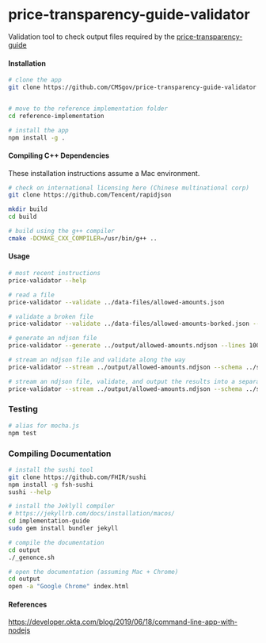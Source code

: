 # price-transparency-guide-validator
Validation tool to check output files required by the [price-transparency-guide](https://github.com/CMSgov/price-transparency-guide)


#### Installation  

```bash
# clone the app 
git clone https://github.com/CMSgov/price-transparency-guide-validator


# move to the reference implementation folder
cd reference-implementation

# install the app
npm install -g .
```

#### Compiling C++ Dependencies

These installation instructions assume a Mac environment.  

```bash
# check on international licensing here (Chinese multinational corp)
git clone https://github.com/Tencent/rapidjson  

mkdir build
cd build

# build using the g++ compiler
cmake -DCMAKE_CXX_COMPILER=/usr/bin/g++ ..
```


#### Usage

```bash
# most recent instructions
price-validator --help

# read a file
price-validator --validate ../data-files/allowed-amounts.json

# validate a broken file
price-validator --validate ../data-files/allowed-amounts-borked.json --schema ../schemas/allowed-amounts.json

# generate an ndjson file  
price-validator --generate ../output/allowed-amounts.ndjson --lines 100

# stream an ndjson file and validate along the way
price-validator --stream ../output/allowed-amounts.ndjson --schema ../schemas/allowed-amounts.json 

# stream an ndjson file, validate, and output the results into a separate file
price-validator --stream ../output/allowed-amounts.ndjson --schema ../schemas/allowed-amounts.json --save ../output/errors.txt  
```

### Testing  

```bash
# alias for mocha.js  
npm test

```

### Compiling Documentation  

```bash 
# install the sushi tool
git clone https://github.com/FHIR/sushi
npm install -g fsh-sushi
sushi --help

# install the Jeklyll compiler
# https://jekyllrb.com/docs/installation/macos/
cd implementation-guide
sudo gem install bundler jekyll

# compile the documentation  
cd output
./_genonce.sh

# open the documentation (assuming Mac + Chrome)
cd output
open -a "Google Chrome" index.html
```



#### References  

https://developer.okta.com/blog/2019/06/18/command-line-app-with-nodejs  

